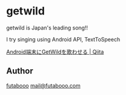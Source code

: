 # getwild
getwild is Japan's leading song!!

I try singing using Android API, TextToSpeech

[Android端末にGetWildを歌わせる | Qiita](https://qiita.com/futabooo/items/9c5444a486f2a4f50f13)


## Author

[futabooo](https://github.com/futabooo) <mail@futabooo.com>

